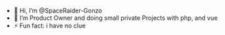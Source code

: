 - 👋 Hi, I’m @SpaceRaider-Gonzo
- 👀 I’m Product Owner and doing small private Projects with php, and vue
- ⚡ Fun fact: i have no clue

<!---
SpaceRaider-Gonzo/SpaceRaider-Gonzo is a ✨ special ✨ repository because its `README.md` (this file) appears on your GitHub profile.
You can click the Preview link to take a look at your changes.
--->
